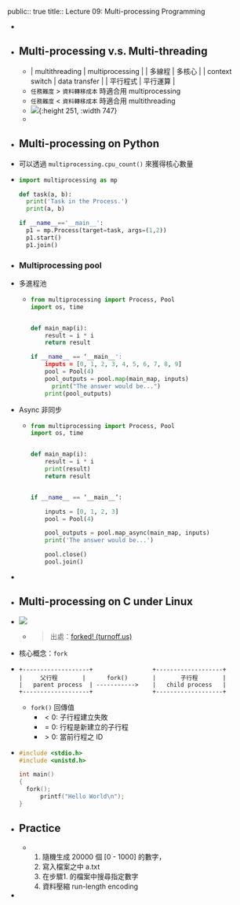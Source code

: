 public:: true
title:: Lecture 09: Multi-processing Programming

-
- ## Multi-processing v.s. Multi-threading
	- | multithreading | multiprocessing |
	  |  多線程 | 多核心 |
	  | context switch | data transfer |
	  | 平行程式 | 平行運算 |
	- `任務難度` > `資料轉移成本` 時適合用 multiprocessing
	- `任務難度` < `資料轉移成本` 時適合用 multithreading
	- ![](https://www.wongwonggoods.com/wp-content/uploads/2021/06/multiprocess-python-1-1024x333.png.webp){:height 251, :width 747}
	-
- ## Multi-processing on Python
- 可以透過 `multiprocessing.cpu_count()` 來獲得核心數量
- ```Python
  import multiprocessing as mp
  
  def task(a, b):
    print('Task in the Process.')
    print(a, b)
  
  if __name__=='__main__':
    p1 = mp.Process(target=task, args=(1,2))
    p1.start()
    p1.join()
  ```
- ### Multiprocessing pool
- 多進程池
	- ```Python
	  from multiprocessing import Process, Pool
	  import os, time
	  
	  
	  def main_map(i):
	      result = i * i
	      return result
	  
	  if __name__ == ‘__main__':
	      inputs = [0, 1, 2, 3, 4, 5, 6, 7, 8, 9]
	      pool = Pool(4)
	      pool_outputs = pool.map(main_map, inputs)
	     	print("The answer would be...")
	      print(pool_outputs)
	  ```
- Async 非同步
	- ```Python
	  from multiprocessing import Process, Pool
	  import os, time
	  
	  
	  def main_map(i):
	      result = i * i
	      print(result)
	      return result
	  
	  
	  if __name__ == ‘__main__’:
	  
	      inputs = [0, 1, 2, 3]
	      pool = Pool(4)
	  
	      pool_outputs = pool.map_async(main_map, inputs)
	      print('The answer would be...')
	  
	      pool.close()
	      pool.join()
	  ```
-
- ## Multi-processing on C under Linux
- ![](https://hackmd.io/_uploads/HJBvf7h-c.png)
	- > 出處：[forked! (turnoff.us)](https://turnoff.us/geek/forked/)
- 核心概念：`fork`
- ```
  +-------------------+				    +-------------------+
  |		父行程 	  |		 fork()		  |		  子行程	    |
  |   parent process  |	----------->	|	child process 	|
  +-------------------+					+-------------------+
  ```
	- `fork()` 回傳值
		- $< 0$: 子行程建立失敗
		- $=0$: 行程是新建立的子行程
		- $> 0$: 當前行程之 ID
- ```C
  #include <stdio.h>
  #include <unistd.h>
  
  int main()
  {
  	fork();
    	printf("Hello World\n");
  }
  ```
- ## Practice
	- 1. 隨機生成 20000 個 [0 - 1000] 的數字，
	  2. 寫入檔案之中 a.txt
	  3. 在步驟1. 的檔案中搜尋指定數字
	  4. 資料壓縮 run-length encoding
-
